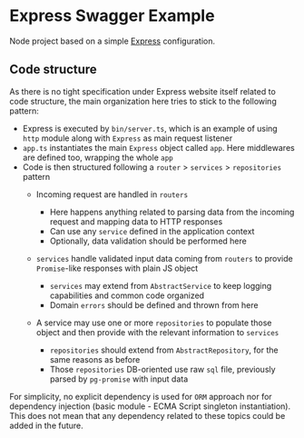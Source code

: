 # Express Swagger Example

Node project based on a simple [Express](https://expressjs.com) configuration. 

## Code structure
As there is no tight specification under Express
website itself related to code structure, the main organization here tries to stick to the following pattern:

- Express is executed by `bin/server.ts`, which is an example of using `http` module along with `Express` as main request listener
- `app.ts` instantiates the main `Express` object called `app`. Here middlewares are defined too, wrapping the whole `app`
- Code is then structured following a `router` > `services` > `repositories` pattern
  - Incoming request are handled in `routers`
    - Here happens anything related to parsing data from the incoming request and mapping data to HTTP responses
    - Can use any `service` defined in the application context
    - Optionally, data validation should be performed here
  - `services` handle validated input data coming from `routers` to provide `Promise`-like responses with plain JS object
    - `services` may extend from `AbstractService` to keep logging capabilities and common code organized
    - Domain `errors` should be defined and thrown from here

  - A service may use one or more `repositories` to populate those object and then provide with the relevant information to `services`
    - `repositories` should extend from `AbstractRepository`, for the same reasons as before
    - Those `repositories` DB-oriented use raw `sql` file, previously parsed by `pg-promise` with input data

For simplicity, no explicit dependency is used for `ORM` approach nor for dependency injection (basic module - ECMA Script singleton instantiation). This does not mean that any dependency related to these topics could be added in the future.
